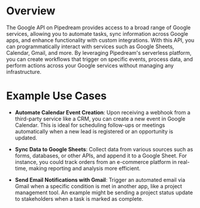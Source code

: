 # Overview

The Google API on Pipedream provides access to a broad range of Google services, allowing you to automate tasks, sync information across Google apps, and enhance functionality with custom integrations. With this API, you can programmatically interact with services such as Google Sheets, Calendar, Gmail, and more. By leveraging Pipedream's serverless platform, you can create workflows that trigger on specific events, process data, and perform actions across your Google services without managing any infrastructure.

# Example Use Cases

- **Automate Calendar Event Creation**: Upon receiving a webhook from a third-party service like a CRM, you can create a new event in Google Calendar. This is ideal for scheduling follow-ups or meetings automatically when a new lead is registered or an opportunity is updated.

- **Sync Data to Google Sheets**: Collect data from various sources such as forms, databases, or other APIs, and append it to a Google Sheet. For instance, you could track orders from an e-commerce platform in real-time, making reporting and analysis more efficient.

- **Send Email Notifications with Gmail**: Trigger an automated email via Gmail when a specific condition is met in another app, like a project management tool. An example might be sending a project status update to stakeholders when a task is marked as complete.
